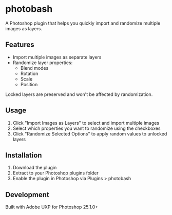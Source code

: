 # photobash

A Photoshop plugin that helps you quickly import and randomize multiple images as layers.

## Features

- Import multiple images as separate layers
- Randomize layer properties:
  - Blend modes
  - Rotation
  - Scale
  - Position

Locked layers are preserved and won't be affected by randomization.

## Usage

1. Click "Import Images as Layers" to select and import multiple images
2. Select which properties you want to randomize using the checkboxes
3. Click "Randomize Selected Options" to apply random values to unlocked layers

## Installation

1. Download the plugin
2. Extract to your Photoshop plugins folder
3. Enable the plugin in Photoshop via Plugins > photobash

## Development

Built with Adobe UXP for Photoshop 25.1.0+